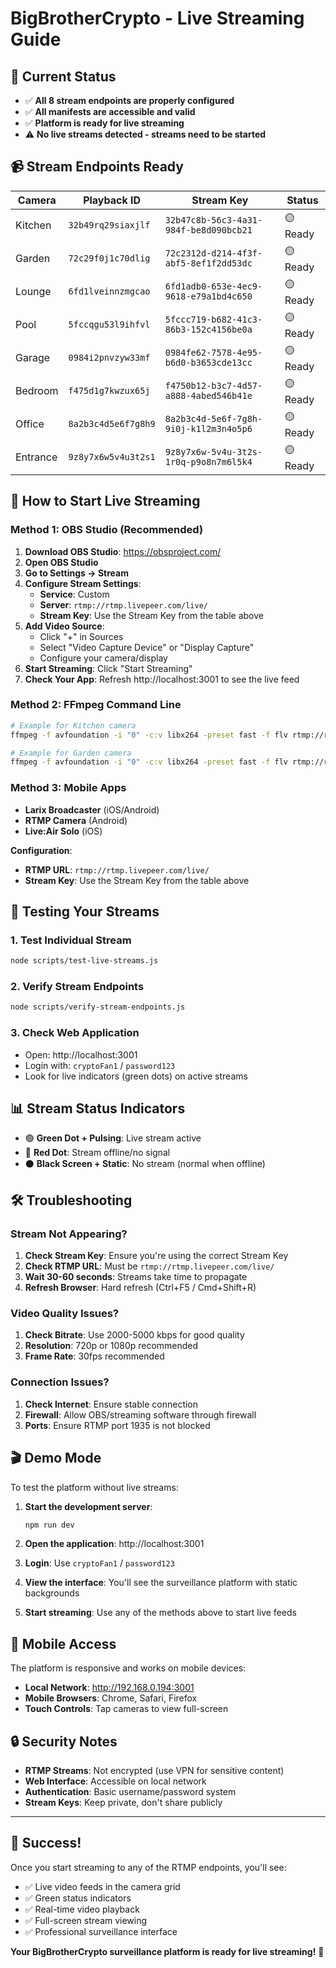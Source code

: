 # BigBrotherCrypto - Live Streaming Guide

## 🎯 Current Status
- ✅ **All 8 stream endpoints are properly configured**
- ✅ **All manifests are accessible and valid**
- ✅ **Platform is ready for live streaming**
- ⚠️ **No live streams detected - streams need to be started**

## 📹 Stream Endpoints Ready

| Camera | Playback ID | Stream Key | Status |
|--------|-------------|------------|--------|
| Kitchen | `32b49rq29siaxjlf` | `32b47c8b-56c3-4a31-984f-be8d090bcb21` | 🟡 Ready |
| Garden | `72c29f0j1c70dlig` | `72c2312d-d214-4f3f-abf5-8ef1f2dd53dc` | 🟡 Ready |
| Lounge | `6fd1lveinnzmgcao` | `6fd1adb0-653e-4ec9-9618-e79a1bd4c650` | 🟡 Ready |
| Pool | `5fccqgu53l9ihfvl` | `5fccc719-b682-41c3-86b3-152c4156be0a` | 🟡 Ready |
| Garage | `0984i2pnvzyw33mf` | `0984fe62-7578-4e95-b6d0-b3653cde13cc` | 🟡 Ready |
| Bedroom | `f475d1g7kwzux65j` | `f4750b12-b3c7-4d57-a888-4abed546b41e` | 🟡 Ready |
| Office | `8a2b3c4d5e6f7g8h9` | `8a2b3c4d-5e6f-7g8h-9i0j-k1l2m3n4o5p6` | 🟡 Ready |
| Entrance | `9z8y7x6w5v4u3t2s1` | `9z8y7x6w-5v4u-3t2s-1r0q-p9o8n7m6l5k4` | 🟡 Ready |

## 🚀 How to Start Live Streaming

### Method 1: OBS Studio (Recommended)

1. **Download OBS Studio**: https://obsproject.com/
2. **Open OBS Studio**
3. **Go to Settings → Stream**
4. **Configure Stream Settings**:
   - **Service**: Custom
   - **Server**: `rtmp://rtmp.livepeer.com/live/`
   - **Stream Key**: Use the Stream Key from the table above
5. **Add Video Source**:
   - Click "+" in Sources
   - Select "Video Capture Device" or "Display Capture"
   - Configure your camera/display
6. **Start Streaming**: Click "Start Streaming"
7. **Check Your App**: Refresh http://localhost:3001 to see the live feed

### Method 2: FFmpeg Command Line

```bash
# Example for Kitchen camera
ffmpeg -f avfoundation -i "0" -c:v libx264 -preset fast -f flv rtmp://rtmp.livepeer.com/live/32b47c8b-56c3-4a31-984f-be8d090bcb21

# Example for Garden camera  
ffmpeg -f avfoundation -i "0" -c:v libx264 -preset fast -f flv rtmp://rtmp.livepeer.com/live/72c2312d-d214-4f3f-abf5-8ef1f2dd53dc
```

### Method 3: Mobile Apps

- **Larix Broadcaster** (iOS/Android)
- **RTMP Camera** (Android)
- **Live:Air Solo** (iOS)

**Configuration**:
- **RTMP URL**: `rtmp://rtmp.livepeer.com/live/`
- **Stream Key**: Use the Stream Key from the table above

## 🔧 Testing Your Streams

### 1. Test Individual Stream
```bash
node scripts/test-live-streams.js
```

### 2. Verify Stream Endpoints
```bash
node scripts/verify-stream-endpoints.js
```

### 3. Check Web Application
- Open: http://localhost:3001
- Login with: `cryptoFan1` / `password123`
- Look for live indicators (green dots) on active streams

## 📊 Stream Status Indicators

- 🟢 **Green Dot + Pulsing**: Live stream active
- 🔴 **Red Dot**: Stream offline/no signal
- ⚫ **Black Screen + Static**: No stream (normal when offline)

## 🛠️ Troubleshooting

### Stream Not Appearing?
1. **Check Stream Key**: Ensure you're using the correct Stream Key
2. **Check RTMP URL**: Must be `rtmp://rtmp.livepeer.com/live/`
3. **Wait 30-60 seconds**: Streams take time to propagate
4. **Refresh Browser**: Hard refresh (Ctrl+F5 / Cmd+Shift+R)

### Video Quality Issues?
1. **Check Bitrate**: Use 2000-5000 kbps for good quality
2. **Resolution**: 720p or 1080p recommended
3. **Frame Rate**: 30fps recommended

### Connection Issues?
1. **Check Internet**: Ensure stable connection
2. **Firewall**: Allow OBS/streaming software through firewall
3. **Ports**: Ensure RTMP port 1935 is not blocked

## 🎬 Demo Mode

To test the platform without live streams:

1. **Start the development server**:
   ```bash
   npm run dev
   ```

2. **Open the application**: http://localhost:3001

3. **Login**: Use `cryptoFan1` / `password123`

4. **View the interface**: You'll see the surveillance platform with static backgrounds

5. **Start streaming**: Use any of the methods above to start live feeds

## 📱 Mobile Access

The platform is responsive and works on mobile devices:
- **Local Network**: http://192.168.0.194:3001
- **Mobile Browsers**: Chrome, Safari, Firefox
- **Touch Controls**: Tap cameras to view full-screen

## 🔒 Security Notes

- **RTMP Streams**: Not encrypted (use VPN for sensitive content)
- **Web Interface**: Accessible on local network
- **Authentication**: Basic username/password system
- **Stream Keys**: Keep private, don't share publicly

---

## 🎉 Success!

Once you start streaming to any of the RTMP endpoints, you'll see:
- ✅ Live video feeds in the camera grid
- ✅ Green status indicators
- ✅ Real-time video playback
- ✅ Full-screen stream viewing
- ✅ Professional surveillance interface

**Your BigBrotherCrypto surveillance platform is ready for live streaming!** 🚀
